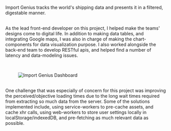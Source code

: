 Import Genius tracks the world's shipping data and presents it in a filtered, digestable manner.  
<br/>

As the lead front-end developer on this project, I helped make the teams' designs come to digital life. In addition to making data tables, and integrating Google maps, I was also in charge of making the chart-components for data visualization purpose. I also worked alongside the back-end team to develop RESTful apis, and helped find a number of latency and data-modeling issues.

<br/>

<figure class="lg:w-3/4 mx-auto shadow-3xl my-8">
    <img src="/images/import-genius-site.png" alt="Import Genius Dashboard"  />
</figure>

<br/>
 One challenge that was especially of concern for this project was improving the perceived/objective loading times due to the long wait times required from extracting so much data from the server. Some of the solutions implemented include, using service-workers to pre-cache assets, and cache xhr calls, using web-workers to store user settings locally in localStorage/indexedDB, and pre-fetching as much relevant data as possible.
